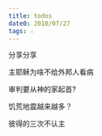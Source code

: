 ```yaml
---
title: todos
date0: 2010/07/27
tags: ☆
---
```


分享分享

主耶稣为啥不给外邦人看病

审判要从神的家起首?

饥荒地震越来越多？

彼得的三次不认主
